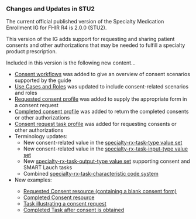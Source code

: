 ### Changes and Updates in STU2
The current official published version of the Specialty Medication Enrollment IG for FHIR R4 is 2.0.0 (STU2). 

This version of the IG adds support for requesting and sharing patient consents and other authorizations that may be needed to fulfill a specialty product prescription. 

Included in this version is the following new content...
<br/>
<ul>
<li><a href="consent-workflow.html">Consent workflows</a> was added to give an overview of consent scenarios supported by the guide</li>
<li><a href="roles.html">Use Cases and Roles</a> was updated to include consent-related scenarios and roles</li>
<li><a href="StructureDefinition-specialty-rx-consent-requested.html">Requested consent profile</a> was added to supply the appropriate form in a consent request</li>
<li><a href="StructureDefinition-specialty-rx-consent.html">Completed consent profile</a> was added to return the completed consents or other authorizations</li>
<li><a href="StructureDefinition-specialty-rx-task-consent-request.html">Consent request task profile</a> was added for requesting consents or other authorizations
<li>Terminology updates:
<ul>
<li>New consent-related value in the <a href="ValueSet-specialty-rx-task-type.html">specialty-rx-task-type value set</a></li>
<li>New consent-related value in the <a href="ValueSet-specialty-rx-task-input-type.html">specialty-rx-task-input-type value set</a></li>
<li>New <a href="ValueSet-specialty-rx-task-output-type.html">specialty-rx-task-output-type value set</a> supporting consent and SMART Lauch tasks</li>
  <li>Combined <a href="CodeSystem-specialty-rx-task-characteristic.html"> specialty-rx-task-characteristic code system</a></li>
</ul>
</li>
<li>New examples: </li>
<ul>
<li><a href="Consent-specialty-rx-consent-requested-1.html">Requested Consent resource (containing a blank consent form)</a></li>
<li><a href="Consent-specialty-rx-consent-1.html">Completed Consent resource</a></li>
<li><a href="Task-specialty-rx-task-consent-request-1.html">Task illustrating a consent request</a></li>
<li><a href="Task-specialty-rx-task-consent-request-2-completed.html">Completed Task after consent is obtained</a></li>
</ul>

